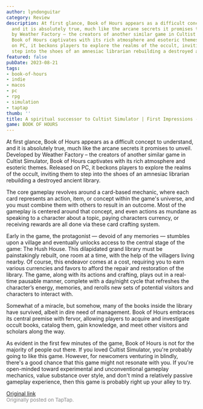 ```yaml
---
author: lyndonguitar
category: Review
description: At first glance, Book of Hours appears as a difficult concept to understand,
  and it is absolutely true, much like the arcane secrets it promises to unveil. Developed
  by Weather Factory – the creators of another similar game in Cultist Simulator,
  Book of Hours captivates with its rich atmosphere and esoteric themes. Released
  on PC, it beckons players to explore the realms of the occult, inviting them to
  step into the shoes of an amnesiac librarian rebuilding a destroyed ancient library.
featured: false
pubDate: 2023-08-21
tags:
- book-of-hours
- indie
- macos
- pc
- rpg
- simulation
- taptap
thumb: ''
title: A spiritual successor to Cultist Simulator | First Impressions - Book of Hours
game: BOOK OF HOURS
---
```

At first glance, Book of Hours appears as a difficult concept to understand, and it is absolutely true, much like the arcane secrets it promises to unveil. Developed by Weather Factory – the creators of another similar game in Cultist Simulator, Book of Hours captivates with its rich atmosphere and esoteric themes. Released on PC, it beckons players to explore the realms of the occult, inviting them to step into the shoes of an amnesiac librarian rebuilding a destroyed ancient library.

The core gameplay revolves around a card-based mechanic, where each card represents an action, item, or concept within the game's universe, and you must combine them with others to result in an outcome.  Most of the gameplay is centered around that concept, and even actions as mundane as speaking to a character about a topic, paying characters currency, or receiving rewards are all done via these card crafting system.

Early in the game, the protagonist — devoid of any memories — stumbles upon a village and eventually unlocks access to the central stage of the game: The Hush House. This dilapidated grand library must be painstakingly rebuilt, one room at a time, with the help of the villagers living nearby. Of course, this endeavor comes at a cost, requiring you to earn various currencies and favors to afford the repair and restoration of the library. The game, along with its actions and crafting, plays out in a real-time pausable manner, complete with a day/night cycle that refreshes the character’s energy, memories, and rerolls new sets of potential visitors and characters to interact with.

Somewhat of a miracle, but somehow, many of the books inside the library have survived, albeit in dire need of management. Book of Hours embraces its central premise with fervor, allowing players to acquire and investigate occult books, catalog them, gain knowledge, and meet other visitors and scholars along the way.

As evident in the first few minutes of the game, Book of Hours is not for the majority of people out there. If you loved Cultist Simulator, you're probably going to like this game. However, for newcomers venturing in blindly, there's a good chance that this game might not resonate with you. If you're open-minded toward experimental and unconventional gameplay mechanics, value substance over style, and don't mind a relatively passive gameplay experience, then this game is probably right up your alley to try.

[Original link](https://www.taptap.io/post/6174079)<br><span style="font-size: 0.95em; color: #888;">Originally posted on TapTap.</span>